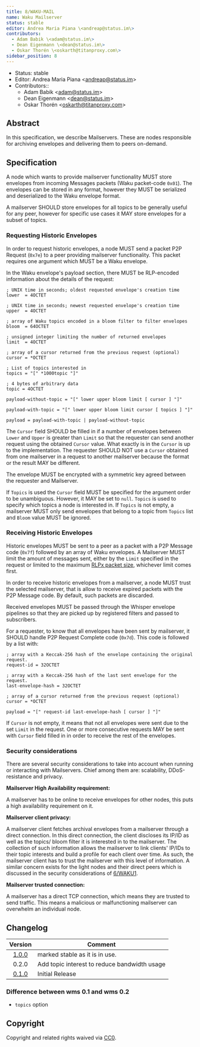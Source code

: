 ```yaml
---
title: 8/WAKU-MAIL
name: Waku Mailserver
status: stable
editor: Andrea Maria Piana \<andreap@status.im\>
contributors:
  - Adam Babik \<adam@status.im\>
  - Dean Eigenmann \<dean@status.im\>
  - Oskar Thorén \<oskarth@titanproxy.com\>
sidebar_position: 8
---
```

- Status: stable
- Editor: Andrea Maria Piana \<andreap@status.im\>
- Contributors::
  - Adam Babik \<adam@status.im\>
  - Dean Eigenmann \<dean@status.im\>
  - Oskar Thorén \<oskarth@titanproxy.com\>

## Abstract

In this specification, we describe Mailservers. These are nodes responsible for archiving envelopes and delivering them to peers on-demand.

## Specification

A node which wants to provide mailserver functionality MUST store envelopes from incoming Messages packets (Waku packet-code `0x01`). The envelopes can be stored in any format, however they MUST be serialized and deserialized to the Waku envelope format.

A mailserver SHOULD store envelopes for all topics to be generally useful for any peer, however for specific use cases it MAY store envelopes for a subset of topics.

### Requesting Historic Envelopes

In order to request historic envelopes, a node MUST send a packet P2P Request (`0x7e`) to a peer providing mailserver functionality. This packet requires one argument which MUST be a Waku envelope.

In the Waku envelope's payload section, there MUST be RLP-encoded information about the details of the request:

```abnf
; UNIX time in seconds; oldest requested envelope's creation time
lower  = 4OCTET

; UNIX time in seconds; newest requested envelope's creation time
upper  = 4OCTET

; array of Waku topics encoded in a bloom filter to filter envelopes
bloom  = 64OCTET

; unsigned integer limiting the number of returned envelopes
limit  = 4OCTET

; array of a cursor returned from the previous request (optional)
cursor = *OCTET

; List of topics interested in
topics = "[" *1000topic "]"

; 4 bytes of arbitrary data
topic = 4OCTET

payload-without-topic = "[" lower upper bloom limit [ cursor ] "]"

payload-with-topic = "[" lower upper bloom limit cursor [ topics ] "]"

payload = payload-with-topic | payload-without-topic
```

The `Cursor` field SHOULD be filled in if a number of envelopes between `Lower` and `Upper` is greater than `Limit` so that the requester can send another request using the obtained `Cursor` value. What exactly is in the `Cursor` is up to the implementation. The requester SHOULD NOT use a `Cursor` obtained from one mailserver in a request to another mailserver because the format or the result MAY be different.

The envelope MUST be encrypted with a symmetric key agreed between the requester and Mailserver.

If `Topics` is used the `Cursor` field MUST be specified for the argument order to be unambiguous. However, it MAY be set to `null`. `Topics` is used to specify which topics a node is interested in. If `Topics` is not empty, a mailserver MUST only send envelopes that belong to a topic from `Topics` list and `Bloom` value MUST be ignored.

### Receiving Historic Envelopes

Historic envelopes MUST be sent to a peer as a packet with a P2P Message code (`0x7f`) followed by an array of Waku envelopes. A Mailserver MUST limit the amount of messages sent, either by the `Limit` specified in the request or limited to the maximum [RLPx packet size](./waku#maximum-packet-size), whichever limit comes first.

In order to receive historic envelopes from a mailserver, a node MUST trust the selected mailserver, that is allow to receive expired packets with the P2P Message code. By default, such packets are discarded.

Received envelopes MUST be passed through the Whisper envelope pipelines so that they are picked up by registered filters and passed to subscribers.

For a requester, to know that all envelopes have been sent by mailserver, it SHOULD handle P2P Request Complete code (`0x7d`). This code is followed by a list with:

```abnf
; array with a Keccak-256 hash of the envelope containing the original request.
request-id = 32OCTET

; array with a Keccak-256 hash of the last sent envelope for the request. 
last-envelope-hash = 32OCTET

; array of a cursor returned from the previous request (optional)
cursor = *OCTET

payload = "[" request-id last-envelope-hash [ cursor ] "]"
```

If `Cursor` is not empty, it means that not all envelopes were sent due to the set `Limit` in the request. One or more consecutive requests MAY be sent with `Cursor` field filled in in order to receive the rest of the envelopes.

### Security considerations

There are several security considerations to take into account when running or interacting with Mailservers. Chief among them are: scalability, DDoS-resistance and privacy.

**Mailserver High Availability requirement:**

A mailserver has to be online to receive envelopes for other nodes, this puts a high availability requirement on it.

**Mailserver client privacy:**

A mailserver client fetches archival envelopes from a mailserver through a direct connection. 
In this direct connection, the client discloses its IP/ID as well as the topics/ bloom filter it is interested in to the mailserver.
The collection of such information allows the mailserver to link clients' IP/IDs to their topic interests and build a profile for each client over time.
As such, the mailserver client has to trust the mailserver with this level of information.
A similar concern exists for the light nodes and their direct peers which is discussed in the security considerations of [6/WAKU1](../6/waku1.md).

**Mailserver trusted connection:**

A mailserver has a direct TCP connection, which means they are trusted to send traffic. This means a malicious or malfunctioning mailserver can overwhelm an individual node.

## Changelog

| Version                                                                                        | Comment |
| :--------------------------------------------------------------------------------------------: | ------- |
| [1.0.0](https://github.com/vacp2p/specs/commit/bc7e75ebb2e45d2cbf6ab27352c113e666df37c8)       | marked stable as it is in use.                                                   |
| 0.2.0                                                                                          | Add topic interest to reduce bandwidth usage |
| [0.1.0](https://github.com/vacp2p/specs/blob/06d4c736c920526472a507e5d842212843a112ed/wms.md)  | Initial Release |

### Difference between wms 0.1 and wms 0.2

- `topics` option

## Copyright

Copyright and related rights waived via [CC0](https://creativecommons.org/publicdomain/zero/1.0/).
